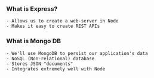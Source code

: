 ### What is Express?
    - Allows us to create a web-server in Node
    - Makes it easy to create REST APIs
    
### What is Mongo DB
    - We'll use MongoDB to persist our application's data
    - NoSQL (Non-relational) database
    - Stores JSON "documents"
    - Integrates extremely well with Node





    